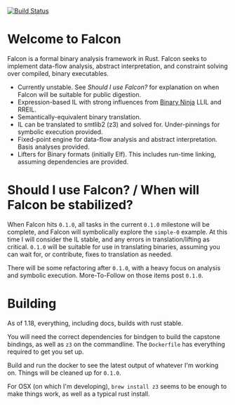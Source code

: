 [![Build Status](https://travis-ci.org/endeav0r/falcon.svg?branch=master)](https://travis-ci.org/endeav0r/falcon)

# Welcome to Falcon

Falcon is a formal binary analysis framework in Rust. Falcon seeks to implement data-flow analysis, abstract interpretation, and constraint solving over compiled, binary executables.

* Currently unstable. See _Should I use Falcon?_ for explanation on when Falcon will be suitable for public digestion.
* Expression-based IL with strong influences from [Binary Ninja](https://binary.ninja) LLIL and RREIL.
* Semantically-equivalent binary translation.
* IL can be translated to smtlib2 (z3) and solved for. Under-pinnings for symbolic execution provided.
* Fixed-point engine for data-flow analysis and abstract interpretation. Basis analyses provided.
* Lifters for Binary formats (initially Elf). This includes run-time linking, assuming dependencies are provided.

# Should I use Falcon? / When will Falcon be stabilized?

When Falcon hits `0.1.0`, all tasks in the current `0.1.0` milestone will be complete, and Falcon will symbolically explore the `simple-0` example. At this time I will consider the IL stable, and any errors in translation/lifting as critical. `0.1.0` will be suitable for use in translating binaries, assuming you can wait for, or contribute, fixes to translation as needed.

There will be some refactoring after `0.1.0`, with a heavy focus on analysis and symbolic execution. More-To-Follow on those items post `0.1.0`.

# Building

As of 1.18, everything, including docs, builds with rust stable.

You will need the correct dependencies for bindgen to build the capstone bindings, as well as `z3` on the commandline. The `Dockerfile` has everything required to get you set up.

Build and run the docker to see the latest output of whatever I'm working on. Things will be cleaned up for `0.1.0`.

For OSX (on which I'm developing), `brew install z3` seems to be enough to make things work, as well as a typical rust install.

